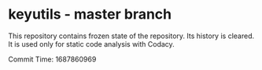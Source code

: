 # keyutils - master branch

This repository contains frozen state of the repository.
Its history is cleared. It is used only for static code
analysis with Codacy.

Commit Time: 1687860969